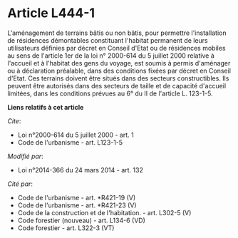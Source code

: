 # Article L444-1

L'aménagement de terrains bâtis ou non bâtis, pour permettre l'installation de résidences démontables constituant l'habitat
permanent de leurs utilisateurs définies par décret en Conseil d'Etat ou de résidences mobiles au sens de l'article 1er de la
loi n° 2000-614 du 5 juillet 2000 relative à l'accueil et à l'habitat des gens du voyage, est soumis à permis d'aménager ou à
déclaration préalable, dans des conditions fixées par décret en Conseil d'Etat. Ces terrains doivent être situés dans des
secteurs constructibles. Ils peuvent être autorisés dans des secteurs de taille et de capacité d'accueil limitées, dans les
conditions prévues au 6° du II de l'article L. 123-1-5.

**Liens relatifs à cet article**

_Cite_:

  - Loi n°2000-614 du 5 juillet 2000 - art. 1
  - Code de l'urbanisme - art. L123-1-5

_Modifié par_:

  - Loi n°2014-366 du 24 mars 2014 - art. 132

_Cité par_:

  - Code de l'urbanisme - art. *R421-19 (V)
  - Code de l'urbanisme - art. *R421-23 (V)
  - Code de la construction et de l'habitation. - art. L302-5 (V)
  - Code forestier (nouveau) - art. L134-6 (VD)
  - Code forestier - art. L322-3 (VT)
